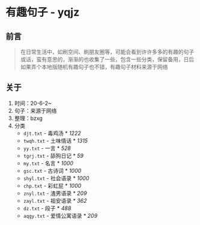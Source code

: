 # 有趣句子 - yqjz

## 前言

> 在日常生活中，如刷空间、刷朋友圈等，可能会看到许许多多的有趣的句子或话，蛮有意思的，渐渐的也收集了一些，包含一些分类，保留备用，日后如果弄个本地版随机有趣句子也不错，有趣句子材料来源于网络

## 关于

1. 时间：20-6-2~
2. 句子：来源于网络
3. 整理：bzxg
4. 分类
   - `djt.txt` - 毒鸡汤 * *1222*
   - `twqh.txt` - 土味情话 * *1315*
   - `yy.txt` - 一言 * *528* 
   - `tgrj.txt` - 舔狗日记 * *59*
   - `my.txt` - 名言 * *1000*
   - `gsc.txt` - 古诗词 * *1000*
   - `shyl.txt` - 社会语录 * *1000*
   - `chp.txt` - 彩虹屁 * *1000*
   - `znyl.txt` - 渣男语录 * *209*
   - `zayl.txt` - 祖安语录 * *362*
   - `dz.txt` - 段子 * *488*
   - `aqgy.txt` - 爱情公寓语录 * *209*
